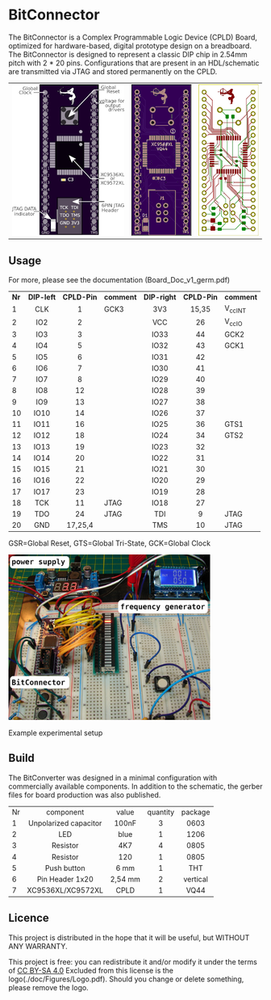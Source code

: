 # BitConnector

The BitConnector is a Complex Programmable Logic Device (CPLD) Board, optimized for hardware-based, digital prototype design on a breadboard. 
The BitConnector is designed to represent a classic DIP chip in 2.54mm pitch with 2 * 20 pins. 
Configurations that are present in an HDL/schematic are transmitted via JTAG and stored permanently on the CPLD.

<table><tr>
<td>   <img alt="BitConnector" src="doc/Figures/BitConnector6P.png"> </td>
<td>   <img alt="BitConnector circuit board" src="doc/Figures/BitConnector v3X_F.png"> </td>
<td>   <img alt="BitConnector PCB layout" src="doc/Figures/BitConnector v3X_F2.png"> </td>
</tr></table>

## Usage 
For more, please see the documentation (Board_Doc_v1_germ.pdf)

|    |           |          |           |            |          |                   |
| :- | :-------: | :------: | :-------- | :--------: | :------: | :---------------- |
| **Nr** | **DIP-left**  | **CPLD-Pin** | **comment**   | **DIP-right**  | **CPLD-Pin** | **comment**           |
| 1  |    CLK    |    1     | GCK3      |    3V3     |  15,35   | V<sub>ccINT</sub> |
| 2  |    IO2    |    2     |           |    VCC     |    26    | V<sub>ccIO</sub>  |
| 3  |    IO3    |    3     |           |    IO33    |    44    | GCK2              |
| 4  |    IO4    |    5     |           |    IO32    |    43    | GCK1              |
| 5  |    IO5    |    6     |           |    IO31    |    42    |                   |
| 6  |    IO6    |    7     |           |    IO30    |    41    |                   |
| 7  |    IO7    |    8     |           |    IO29    |    40    |                   |
| 8  |    IO8    |    12    |           |    IO28    |    39    |                   |
| 9  |    IO9    |    13    |           |    IO27    |    38    |                   |
| 10 |   IO10    |    14    |           |    IO26    |    37    |                   |
| 11 |   IO11    |    16    |           |    IO25    |    36    | GTS1              |
| 12 |   IO12    |    18    |           |    IO24    |    34    | GTS2              |
| 13 |   IO13    |    19    |           |    IO23    |    32    |                   |
| 14 |   IO14    |    20    |           |    IO22    |    31    |                   |
| 15 |   IO15    |    21    |           |    IO21    |    30    |                   |
| 16 |   IO16    |    22    |           |    IO20    |    29    |                   |
| 17 |   IO17    |    23    |           |    IO19    |    28    |                   |
| 18 |    TCK    |    11    | JTAG      |    IO18    |    27    |                   |
| 19 |    TDO    |    24    | JTAG      |    TDI     |    9     | JTAG              |
| 20 |    GND    | 17,25,4  |           |    TMS     |    10    | JTAG              |

GSR=Global Reset, GTS=Global Tri-State, GCK=Global Clock

<img src="doc/Figures/development_environment.png" width="400"/>

Example experimental setup

## Build

The BitConverter was designed in a minimal configuration with commercially available components. 
In addition to the schematic, the gerber files for board production was also published.

|       |                               |               |               |               |
| :-    | :---------------------------: | :--------:    | :---------:   |   :---------: |
|   Nr  |   component                   |  value        |   quantity    |   package     |
|   1   |   Unpolarized capacitor       |   100nF       |   3           |   0603        |
|   2   |   LED                         |   blue        |   1           |   1206        |
|   3   |   Resistor                    |   4K7         |   4           |   0805        |
|   4   |   Resistor                    |   120         |   1           |   0805        |
|   5   |   Push button                 |   6 mm        |   1           |   THT         |
|   6   |   Pin Header 1x20             |   2,54 mm     |   2           |   vertical    |
|   7   |   XC9536XL/XC9572XL           |   CPLD        |   1           |   VQ44        |


## Licence
This project is distributed in the hope that it will be useful, but WITHOUT ANY WARRANTY.

This project is free: you can redistribute it and/or modify
it under the terms of [CC BY-SA 4.0](https://creativecommons.org/licenses/by-sa/4.0/deed.de)
Excluded from this license is the logo(./doc/Figures/Logo.pdf).
Should you change or delete something, please remove the logo.

